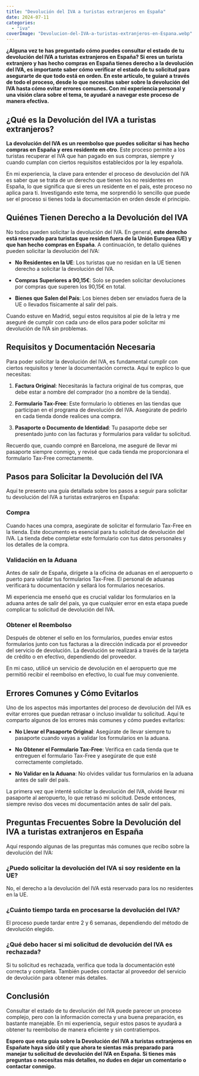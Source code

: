 ```yaml
---
title: "Devolución del IVA a turistas extranjeros en España"
date: 2024-07-11
categories: 
  - "iva"
coverImage: "Devolucion-del-IVA-a-turistas-extranjeros-en-Espana.webp"
---
```


**¿Alguna vez te has preguntado cómo puedes consultar el estado de tu devolución del IVA a turistas extranjeros en España? Si eres un turista extranjero y has hecho compras en España tienes derecho a la devolución del IVA, es importante saber cómo verificar el estado de tu solicitud para asegurarte de que todo está en orden. En este artículo, te guiaré a través de todo el proceso, desde lo que necesitas saber sobre la devolución del IVA hasta cómo evitar errores comunes. Con mi experiencia personal y una visión clara sobre el tema, te ayudaré a navegar este proceso de manera efectiva.**

## ¿Qué es la Devolución del IVA a turistas extranjeros?

**La devolución del IVA es un reembolso que puedes solicitar si has hecho compras en España y eres residente en otro**. Este proceso permite a los turistas recuperar el IVA que han pagado en sus compras, siempre y cuando cumplan con ciertos requisitos establecidos por la ley española.

En mi experiencia, la clave para entender el proceso de devolución del IVA es saber que se trata de un derecho que tienen los no residentes en España, lo que significa que si eres un residente en el país, este proceso no aplica para ti. Investigando este tema, me sorprendió lo sencillo que puede ser el proceso si tienes toda la documentación en orden desde el principio.

## Quiénes Tienen Derecho a la Devolución del IVA

No todos pueden solicitar la devolución del IVA. En general, **este derecho está reservado para turistas que residen fuera de la Unión Europea (UE) y que han hecho compras en España**. A continuación, te detallo quiénes pueden solicitar la devolución del IVA:

- **No Residentes en la UE**: Los turistas que no residan en la UE tienen derecho a solicitar la devolución del IVA.

- **Compras Superiores a 90,15€**: Solo se pueden solicitar devoluciones por compras que superen los 90,15€ en total.

- **Bienes que Salen del País**: Los bienes deben ser enviados fuera de la UE o llevados físicamente al salir del país.

Cuando estuve en Madrid, seguí estos requisitos al pie de la letra y me aseguré de cumplir con cada uno de ellos para poder solicitar mi devolución de IVA sin problemas.

## Requisitos y Documentación Necesaria

Para poder solicitar la devolución del IVA, es fundamental cumplir con ciertos requisitos y tener la documentación correcta. Aquí te explico lo que necesitas:

1. **Factura Original**: Necesitarás la factura original de tus compras, que debe estar a nombre del comprador (no a nombre de la tienda).

3. **Formulario Tax-Free**: Este formulario lo obtienes en las tiendas que participan en el programa de devolución del IVA. Asegúrate de pedirlo en cada tienda donde realices una compra.

5. **Pasaporte o Documento de Identidad**: Tu pasaporte debe ser presentado junto con las facturas y formularios para validar tu solicitud.

Recuerdo que, cuando compré en Barcelona, me aseguré de llevar mi pasaporte siempre conmigo, y revisé que cada tienda me proporcionara el formulario Tax-Free correctamente.

## Pasos para Solicitar la Devolución del IVA

Aquí te presento una guía detallada sobre los pasos a seguir para solicitar tu devolución del IVA a turistas extranjeros en España:

### Compra

Cuando haces una compra, asegúrate de solicitar el formulario Tax-Free en la tienda. Este documento es esencial para tu solicitud de devolución del IVA. La tienda debe completar este formulario con tus datos personales y los detalles de la compra.

### Validación en la Aduana

Antes de salir de España, dirígete a la oficina de aduanas en el aeropuerto o puerto para validar tus formularios Tax-Free. El personal de aduanas verificará tu documentación y sellará los formularios necesarios.

Mi experiencia me enseñó que es crucial validar los formularios en la aduana antes de salir del país, ya que cualquier error en esta etapa puede complicar tu solicitud de devolución del IVA.

### Obtener el Reembolso

Después de obtener el sello en los formularios, puedes enviar estos formularios junto con tus facturas a la dirección indicada por el proveedor del servicio de devolución. La devolución se realizará a través de la tarjeta de crédito o en efectivo, dependiendo del proveedor.

En mi caso, utilicé un servicio de devolución en el aeropuerto que me permitió recibir el reembolso en efectivo, lo cual fue muy conveniente.

## Errores Comunes y Cómo Evitarlos

Uno de los aspectos más importantes del proceso de devolución del IVA es evitar errores que puedan retrasar o incluso invalidar tu solicitud. Aquí te comparto algunos de los errores más comunes y cómo puedes evitarlos:

- **No Llevar el Pasaporte Original**: Asegúrate de llevar siempre tu pasaporte cuando vayas a validar los formularios en la aduana.

- **No Obtener el Formulario Tax-Free**: Verifica en cada tienda que te entreguen el formulario Tax-Free y asegúrate de que esté correctamente completado.

- **No Validar en la Aduana**: No olvides validar tus formularios en la aduana antes de salir del país.

La primera vez que intenté solicitar la devolución del IVA, olvidé llevar mi pasaporte al aeropuerto, lo que retrasó mi solicitud. Desde entonces, siempre reviso dos veces mi documentación antes de salir del país.

## Preguntas Frecuentes Sobre la Devolución del IVA a turistas extranjeros en España

Aquí respondo algunas de las preguntas más comunes que recibo sobre la devolución del IVA:

### **¿Puedo solicitar la devolución del IVA si soy residente en la UE?**

No, el derecho a la devolución del IVA está reservado para los no residentes en la UE.

### **¿Cuánto tiempo tarda en procesarse la devolución del IVA?**

El proceso puede tardar entre 2 y 6 semanas, dependiendo del método de devolución elegido.

### **¿Qué debo hacer si mi solicitud de devolución del IVA es rechazada?**

Si tu solicitud es rechazada, verifica que toda la documentación esté correcta y completa. También puedes contactar al proveedor del servicio de devolución para obtener más detalles.

## Conclusión

Consultar el estado de tu devolución del IVA puede parecer un proceso complejo, pero con la información correcta y una buena preparación, es bastante manejable. En mi experiencia, seguir estos pasos te ayudará a obtener tu reembolso de manera eficiente y sin contratiempos.

**Espero que esta guía sobre la Devolución del IVA a turistas extranjeros en Españate haya sido útil y que ahora te sientas más preparado para manejar tu solicitud de devolución del IVA en España. Si tienes más preguntas o necesitas más detalles, no dudes en dejar un comentario o contactar conmigo.**
